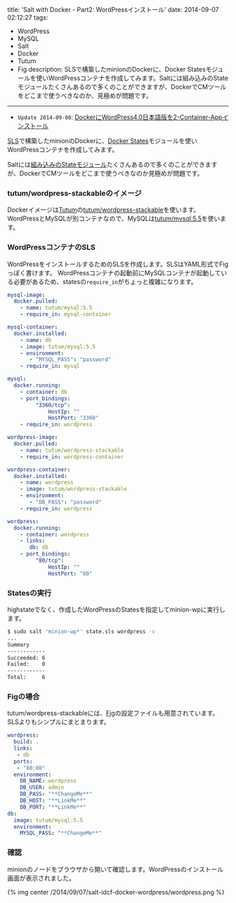 title: 'Salt with Docker - Part2: WordPressインストール'
date: 2014-09-07 02:12:27
tags:
 - WordPress
 - MySQL
 - Salt
 - Docker
 - Tutum
 - Fig
description: SLSで構築したminionのDockerに、Docker Statesモジュールを使いWordPressコンテナを作成してみます。Saltには組み込みのStateモジュールたくさんあるので多くのことができますが、DockerでCMツールをどこまで使うべきなのか、見極めが問題です。
---

* `Update 2014-09-08`: [DockerにWordPress4.0日本語版を2-Container-Appインストール](/2014/09/08/docker-wordpress-2-container-app/)

[SLS](/2014/09/06/salt-idcf-docker-states/)で構築したminionのDockerに、[Docker States](http://docs.saltstack.com/en/latest/ref/states/all/salt.states.dockerio.html)モジュールを使いWordPressコンテナを作成してみます。

Saltには[組み込みのStateモジュール](http://docs.saltstack.com/en/latest/ref/states/all/index.html)たくさんあるので多くのことができますが、DockerでCMツールをどこまで使うべきなのか見極めが問題です。

<!-- more -->

### tutum/wordpress-stackableのイメージ

Dockerイメージは[Tutum](http://www.tutum.co/)の[tutum/wordpress-stackable](https://registry.hub.docker.com/u/tutum/wordpress-stackable/)を使います。WordPressとMySQLが別コンテナなので、MySQLは[tutum/mysql:5.5](https://registry.hub.docker.com/u/tutum/mysql/)を使います。

### WordPressコンテナのSLS

WordPressをインストールするためのSLSを作成します。SLSはYAML形式でFigっぽく書けます。
WordPressコンテナの起動前にMySQLコンテナが起動している必要があるため、statesの`require_in`がちょっと複雑になります。

``` yaml /srv/salt/wordpress/init.sls
mysql-image:
  docker.pulled:
    - name: tutum/mysql:5.5
    - require_in: mysql-container

mysql-container:
  docker.installed:
    - name: db
    - image: tutum/mysql:5.5
    - environment:
       - "MYSQL_PASS": "password"
    - require_in: mysql

mysql:
  docker.running:
    - container: db
    - port_bindings:
         "3360/tcp":
             HostIp: ""
             HostPort: "3360"
    - require_in: wordpress

wordpress-image:
  docker.pulled:
    - name: tutum/wordpress-stackable
    - require_in: wordpress-container

wordpress-container:
  docker.installed:
    - name: wordpress
    - image: tutum/wordpress-stackable
    - environment:
       - "DB_PASS": "password"
    - require_in: wordpress

wordpress:
  docker.running:
    - container: wordpress
    - links:
       db: db
    - port_bindings:
         "80/tcp":
             HostIp: ""
             HostPort: "80"
```

### Statesの実行

highstateでなく、作成したWordPressのStatesを指定してminion-wpに実行します。

``` bash
$ sudo salt 'minion-wp*' state.sls wordpress -v
...
Summary
------------
Succeeded: 6
Failed:    0
------------
Total:     6
```

### Figの場合

tutum/wordpress-stackableには、[Fig](https://github.com/tutumcloud/tutum-docker-wordpress-nosql/blob/master/fig.yml
)の設定ファイルも用意されています。SLSよりもシンプルにまとまります。

``` yaml fig.yml
wordpress:
  build: .
  links: 
   - db
  ports:
   - "80:80"
  environment:
    DB_NAME: wordpress
    DB_USER: admin
    DB_PASS: "**ChangeMe**"
    DB_HOST: "**LinkMe**"
    DB_PORT: "**LinkMe**"
db:
  image: tutum/mysql:5.5
  environment:
    MYSQL_PASS: "**ChangeMe**"
```

### 確認

minionのノードをブラウザから開いて確認します。WordPressのインストール画面が表示されました。

{% img center /2014/09/07/salt-idcf-docker-wordpress/wordpress.png %}


